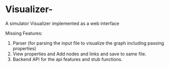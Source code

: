 # Visualizer-
A simulator Visualizer implemented as a web interface


Missing Features:

1. Parser (for parsing the input file to visualize the graph including passing properties)
2. View properties and Add nodes and links and save to same file.
3. Backend API for the api features and stub functions. 
